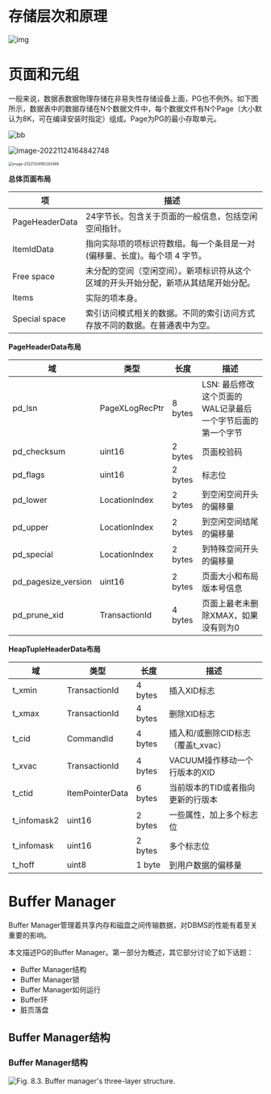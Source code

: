 # 存储层次和原理

![img](/Users/huangbinghui/Documents/MD笔记/pg/存储管理.assets/watermark,type_ZmFuZ3poZW5naGVpdGk,shadow_10,text_aHR0cHM6Ly9ibG9nLmNzZG4ubmV0L2tyaXNfcGF1bA==,size_16,color_FFFFFF,t_70.png)

# 页面和元组

一般来说，数据表数据物理存储在非易失性存储设备上面，PG也不例外。如下图所示，数据表中的数据存储在N个数据文件中，每个数据文件有N个Page（大小默认为8K，可在编译安装时指定）组成。Page为PG的最小存取单元。

![bb](/Users/huangbinghui/Documents/MD笔记/pg/存储管理.assets/bb-9279492.jpeg)

![image-20221124164842748](/Users/huangbinghui/Documents/MD笔记/pg/存储管理.assets/image-20221124164842748.png)

<img src="/Users/huangbinghui/Documents/MD笔记/pg/存储管理.assets/image-20221124165242489.png" alt="image-20221124165242489" style="zoom:50%;" />

**总体页面布局**

| 项             | 描述                                                         |
| -------------- | ------------------------------------------------------------ |
| PageHeaderData | 24字节长。包含关于页面的一般信息，包括空闲空间指针。         |
| ItemIdData     | 指向实际项的项标识符数组。每一个条目是一对(偏移量、长度)。每个项 4 字节。 |
| Free space     | 未分配的空间（空闲空间）。新项标识符从这个区域的开头开始分配，新项从其结尾开始分配。 |
| Items          | 实际的项本身。                                               |
| Special space  | 索引访问模式相关的数据。不同的索引访问方式存放不同的数据。在普通表中为空。 |

**PageHeaderData布局**

| 域                  | 类型           | 长度    | 描述                                                       |
| ------------------- | -------------- | ------- | ---------------------------------------------------------- |
| pd_lsn              | PageXLogRecPtr | 8 bytes | LSN: 最后修改这个页面的WAL记录最后一个字节后面的第一个字节 |
| pd_checksum         | uint16         | 2 bytes | 页面校验码                                                 |
| pd_flags            | uint16         | 2 bytes | 标志位                                                     |
| pd_lower            | LocationIndex  | 2 bytes | 到空闲空间开头的偏移量                                     |
| pd_upper            | LocationIndex  | 2 bytes | 到空闲空间结尾的偏移量                                     |
| pd_special          | LocationIndex  | 2 bytes | 到特殊空间开头的偏移量                                     |
| pd_pagesize_version | uint16         | 2 bytes | 页面大小和布局版本号信息                                   |
| pd_prune_xid        | TransactionId  | 4 bytes | 页面上最老未删除XMAX，如果没有则为0                        |

**HeapTupleHeaderData布局**

| 域          | 类型            | 长度    | 描述                               |
| ----------- | --------------- | ------- | ---------------------------------- |
| t_xmin      | TransactionId   | 4 bytes | 插入XID标志                        |
| t_xmax      | TransactionId   | 4 bytes | 删除XID标志                        |
| t_cid       | CommandId       | 4 bytes | 插入和/或删除CID标志（覆盖t_xvac） |
| t_xvac      | TransactionId   | 4 bytes | VACUUM操作移动一个行版本的XID      |
| t_ctid      | ItemPointerData | 6 bytes | 当前版本的TID或者指向更新的行版本  |
| t_infomask2 | uint16          | 2 bytes | 一些属性，加上多个标志位           |
| t_infomask  | uint16          | 2 bytes | 多个标志位                         |
| t_hoff      | uint8           | 1 byte  | 到用户数据的偏移量                 |

# Buffer Manager

Buffer Manager管理着共享内存和磁盘之间传输数据，对DBMS的性能有着至关重要的影响。

本文描述PG的Buffer Manager。第一部分为概述，其它部分讨论了如下话题：

* Buffer Manager结构
* Buffer Manager锁
* Buffer Manager如何运行
* Buffer环
* 脏页落盘

## Buffer Manager结构

### Buffer Manager结构



![Fig. 8.3. Buffer manager's three-layer structure.](/Users/huangbinghui/Documents/MD笔记/pg/存储管理.assets/fig-8-03.png)